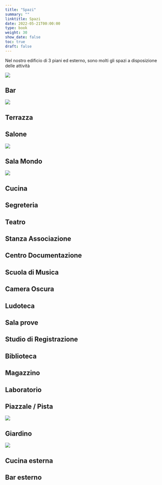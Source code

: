 ```yaml
---
title: "Spazi"
summary: ""
linktitle: Spazi
date: 2022-05-21T00:00:00
type: book
weight: 30
show_date: false
toc: true
draft: false
---
```


Nel nostro edificio di 3 piani ed esterno, sono molti gli spazi a disposizione delle attività

![](albums/cdp/esterno.webp)

## Bar
![](albums/cdp/bar.webp)

## Terrazza

## Salone
![](albums/cdp/mercatino.webp)

## Sala Mondo
![](albums/cdp/sala_mondo.webp)

## Cucina

## Segreteria

## Teatro

## Stanza Associazione

## Centro Documentazione

## Scuola di Musica

## Camera Oscura

## Ludoteca

## Sala prove

## Studio di Registrazione

## Biblioteca

## Magazzino

## Laboratorio

## Piazzale / Pista
![](albums/cdp/piazzale.webp)

## Giardino
![](albums/cdp/calcino.webp)

## Cucina esterna

## Bar esterno

